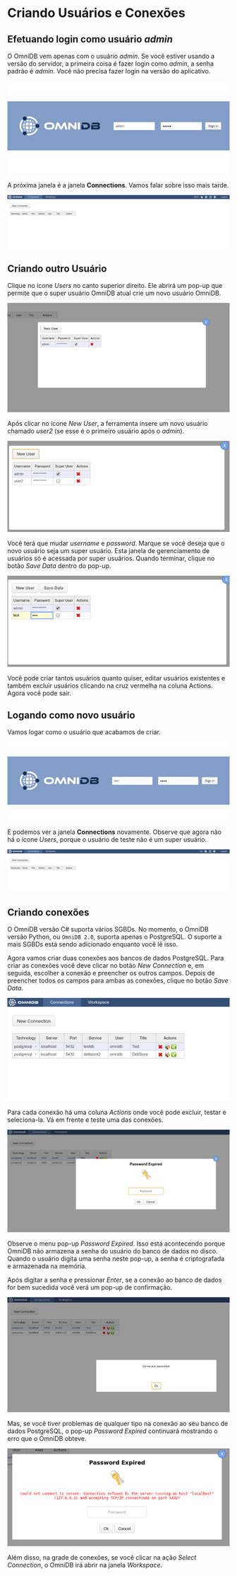 # Criando Usuários e Conexões

## Efetuando login como usuário *admin*

O OmniDB vem apenas com o usuário *admin*. Se você estiver usando a versão do servidor, a primeira coisa é fazer login como *admin*, a senha padrão é *admin*. Você não precisa fazer login na versão do aplicativo.

![](../img/04_creating_users_and_connections_01.png)

A próxima janela é a janela **Connections**. Vamos falar sobre isso mais tarde.

![](../img/04_creating_users_and_connections_02.png)

## Criando outro Usuário

Clique no ícone *Users* no canto superior direito. Ele abrirá um pop-up que permite que o super usuário OmniDB atual crie um novo usuário OmniDB.

![](../img/04_creating_users_and_connections_03.png)

Após clicar no ícone *New User*, a ferramenta insere um novo usuário chamado *user2* (se esse é o primeiro usuário após o *admin*).

![](../img/04_creating_users_and_connections_04.png)

Você terá que mudar *username* e *password*. Marque se você deseja que o novo usuário seja um super usuário. Esta janela de gerenciamento de usuários só é acessada por super usuários. Quando terminar, clique no botão *Save Data* dentro do pop-up.

![](../img/04_creating_users_and_connections_05.png)

Você pode criar tantos usuários quanto quiser, editar usuários existentes e também excluir usuários clicando na cruz vermelha na coluna Actions. Agora você pode sair.

## Logando como novo usuário

Vamos logar como o usuário que acabamos de criar.

![](../img/04_creating_users_and_connections_06.png)

E podemos ver a janela **Connections** novamente. Observe que agora não há o
ícone *Users*, porque o usuário de teste não é um super usuário.

![](../img/04_creating_users_and_connections_07.png)

## Criando conexões

O OmniDB versão C# suporta vários SGBDs. No momento, o OmniDB versão Python, ou `OmniDB 2.0`, suporta apenas o PostgreSQL. O suporte a mais SGBDs está sendo adicionado enquanto você lê isso.

Agora vamos criar duas conexões aos bancos de dados PostgreSQL. Para criar as conexões você deve clicar no botão *New Connection* e, em seguida, escolher a conexão e preencher os outros campos. Depois de preencher todos os campos para ambas as conexões, clique no botão *Save Data*.

![](../img/04_creating_users_and_connections_08.png)

Para cada conexão há uma coluna *Actions* onde você pode excluir, testar e seleciona-la. Vá em frente e teste uma das conexões.

![](../img/04_creating_users_and_connections_09.png)

Observe o menu pop-up *Password Expired*. Isso está acontecendo porque OmniDB não armazena a senha do usuário do banco de dados no disco. Quando o usuário digita uma senha neste pop-up, a senha é criptografada e armazenada na memória.

Após digitar a senha e pressionar *Enter*, se a conexão ao banco de dados for bem sucedida você verá um pop-up de confirmação.

![](../img/04_creating_users_and_connections_10.png)

Mas, se você tiver problemas de qualquer tipo na conexão ao seu banco de dados PostgreSQL, o pop-up *Password Expired* continuará mostrando o erro que o OmniDB obteve.

![](../img/04_creating_users_and_connections_11.png)

Além disso, na grade de conexões, se você clicar na ação *Select Connection*, o OmniDB irá abrir na janela *Workspace*.
